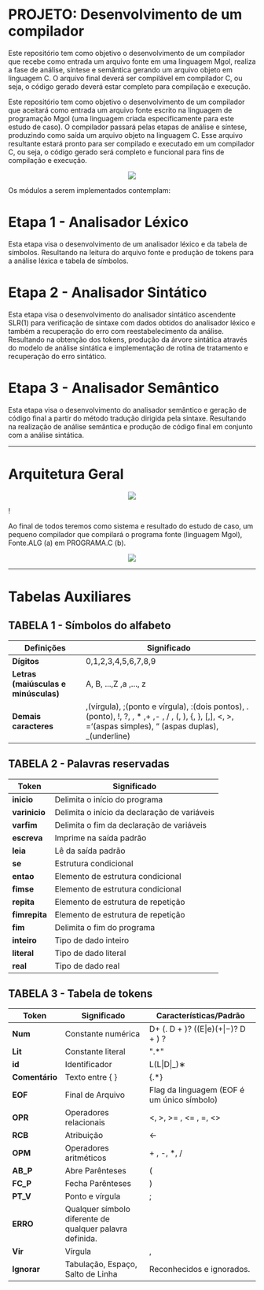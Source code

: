 # PROJETO: Desenvolvimento de um compilador

Este repositório tem como objetivo o desenvolvimento de um compilador que recebe como entrada um arquivo fonte em uma linguagem Mgol, realiza a fase de análise, síntese e semântica gerando um arquivo objeto em linguagem C. O arquivo final deverá ser compilável em compilador C, ou seja, o código gerado deverá estar completo para compilação e execução.

Este repositório tem como objetivo o desenvolvimento de um compilador que aceitará como entrada um arquivo fonte escrito na linguagem de programação Mgol (uma linguagem criada especificamente para este estudo de caso). O compilador passará pelas etapas de análise e síntese, produzindo como saída um arquivo objeto na linguagem C. Esse arquivo resultante estará pronto para ser compilado e executado em um compilador C, ou seja, o código gerado será completo e funcional para fins de compilação e execução.

<p align="center">
  <img src="https://github.com/FDaniela/CompiladorMGol/assets/102395421/52a7459d-ab8b-4dd1-b908-094655759615">
</p>

Os módulos a serem implementados contemplam:

# Etapa 1 - Analisador Léxico

Esta etapa visa o desenvolvimento de um analisador léxico e da tabela de símbolos. Resultando na leitura do arquivo fonte e produção de tokens para a análise léxica e tabela de símbolos.

# Etapa 2 - Analisador Sintático

Esta etapa visa o desenvolvimento do analisador sintático ascendente SLR(1) para verificação de sintaxe com dados obtidos do analisador léxico e também a recuperação do erro com reestabelecimento da análise. Resultando na obtenção dos tokens, produção da árvore sintática através do modelo de análise sintática e implementação de rotina de tratamento e recuperação do erro sintático.

# Etapa 3 - Analisador Semântico

Esta etapa visa o desenvolvimento do analisador semântico e geração de código final a partir do método tradução dirigida pela sintaxe. Resultando na realização de análise semântica e produção de código final em conjunto com a análise sintática.

---

# Arquitetura Geral

<p align="center">
  <img src="https://github.com/FDaniela/CompiladorMGol/assets/102395421/1c7c4241-4c53-49a5-9d47-cb9cf450b72c">
</p>!


Ao final de todos teremos como sistema e resultado do estudo de caso, um pequeno compilador que compilará o programa fonte (linguagem Mgol), Fonte.ALG (a) em PROGRAMA.C (b).

<p align="center">
  <img src="https://github.com/FDaniela/CompiladorMGol/assets/102395421/4ced8373-8ec7-4340-910b-cda62c43a684">
</p>

---

# Tabelas Auxiliares

## TABELA 1 - Símbolos do alfabeto

| **Definições**                       | **Significado**                                                                                                                                              |
|--------------------------------------|--------------------------------------------------------------------------------------------------------------------------------------------------------------|
| **Dígitos**                          | 0,1,2,3,4,5,6,7,8,9                                                                                                                                        |
| **Letras (maiúsculas e minúsculas)** | A, B, ...,Z ,a ,..., z                                                                                                                                     |
| **Demais caracteres**                |  ,(vírgula), ;(ponto e vírgula), :(dois pontos), .(ponto), !, ?, \, * ,+ ,- , / , (, ), {, }, [,], <, >, =‘(aspas simples), “ (aspas duplas), _(underline) |

## TABELA 2 - Palavras reservadas
  
| Token     | Significado                                  |
|-----------|----------------------------------------------|
| **inicio**    | Delimita o início do programa                |
| **varinicio** | Delimita o início da declaração de variáveis |
| **varfim**    | Delimita o fim da declaração de variáveis    |
| **escreva**   | Imprime na saída padrão                      |
| **leia**      | Lê da saída padrão                           |
| **se**        | Estrutura condicional                        |
| **entao**     | Elemento de estrutura condicional            |
| **fimse**     | Elemento de estrutura condicional            |
| **repita**    | Elemento de estrutura de repetição           |
| **fimrepita** | Elemento de estrutura de repetição           |
| **fim**       | Delimita o fim do programa                   |
| **inteiro**   | Tipo de dado inteiro                         |
| **literal**   | Tipo de dado literal                         |
| **real**      | Tipo de dado real                            |

## TABELA 3 - Tabela de tokens

| **Token**      | **Significado**                                          | **Características/Padrão**                 |
|----------------|----------------------------------------------------------|--------------------------------------------|
| **Num**        | Constante numérica                                       | D+ (\. D + )? ((E\|e)(+\|−)? D + ) ?       |
| **Lit**        | Constante literal                                        | ".*"                                       |
| **id**         | Identificador                                            | L(L\|D\|_)∗                                |
| **Comentário** | Texto entre { }                                          | {.*}                                       |
| **EOF**        | Final de Arquivo                                         | Flag da linguagem (EOF é um único símbolo) |
| **OPR**        | Operadores relacionais                                   | <, >, >= , <= , =, <>                      |
| **RCB**        | Atribuição                                               | <-                                         |
| **OPM**        | Operadores aritméticos                                   | + , -, *, /                                |
| **AB_P**       | Abre Parênteses                                          | (                                          |
| **FC_P**       | Fecha Parênteses                                         | )                                          |
| **PT_V**       | Ponto e vírgula                                          | ;                                          |
| **ERRO**       | Qualquer símbolo diferente de qualquer palavra definida. |                                            |
| **Vir**        | Vírgula                                                  | ,                                          |
| **Ignorar**    | Tabulação, Espaço, Salto de Linha                        | Reconhecidos e ignorados.                  |
